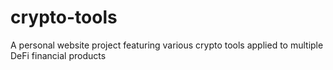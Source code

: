 # crypto-tools
A personal website project featuring various crypto tools applied to multiple DeFi financial products
